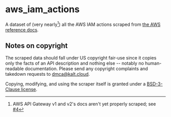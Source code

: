 # aws_iam_actions

A dataset of (very nearly[^1]) all the AWS IAM actions scraped from [the AWS reference docs](https://docs.aws.amazon.com/service-authorization/latest/reference/reference.html).

## Notes on copyright

The scraped data should fall under US copyright fair-use since it copies only the facts of an API description and nothing else -- notably no human-readable documentation.
Please send any copyright complaints and takedown requests to <a href="mailto:dmca@kalt.cloud">dmca@kalt.cloud</a>.

Copying, modifying, and using the scraper itself is granted under a [ BSD-3-Clause license](./LICENSE).

<!-- footnotes -->
[^1]: AWS API Gateway v1 and v2's docs aren't yet properly scraped; see [#4](https://github.com/SKalt/aws_iam_actions/issues/4)
